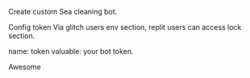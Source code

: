 Create custom Sea cleaning bot.

Config token Via glitch users env section, replit users can access lock section.


name: token
valuable: your bot token.



Awesome
